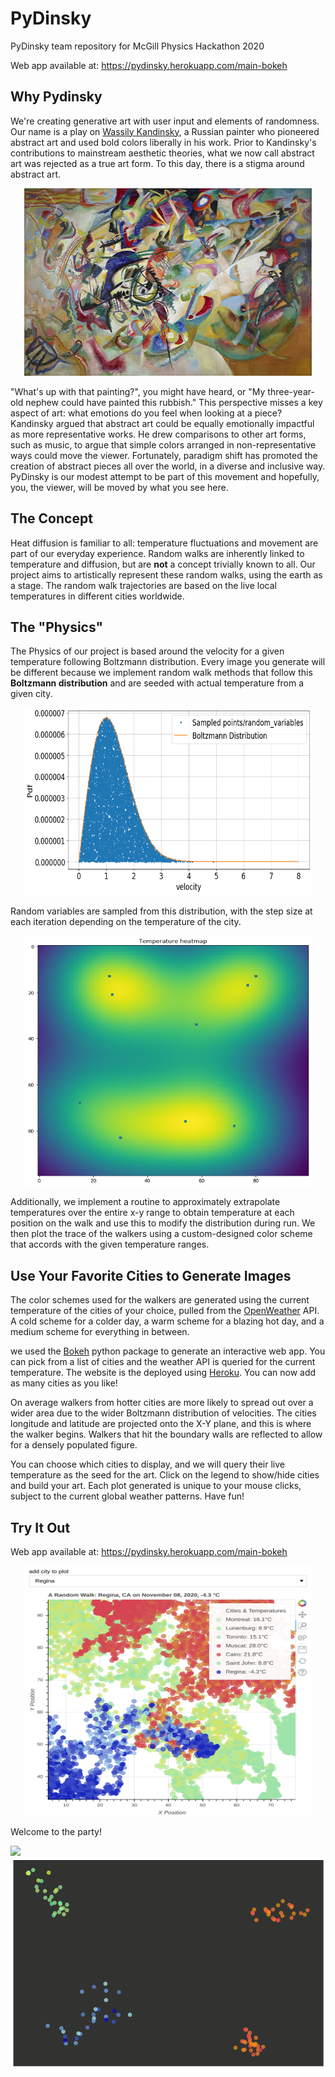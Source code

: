 # PyDinsky
PyDinsky team repository for McGill Physics Hackathon 2020

Web app available at: https://pydinsky.herokuapp.com/main-bokeh

## Why Pydinsky
We're creating generative art with user input and elements of randomness. Our name is a play on [Wassily Kandinsky](https://en.wikipedia.org/wiki/Wassily_Kandinsky), a Russian painter who pioneered abstract art and used bold colors liberally in his work. Prior to Kandinsky's contributions to mainstream aesthetic theories, what we now call abstract art was rejected as a true art form. To this day, there is a stigma around abstract art. 

<p align="center">
  <img width="460" height="300" src="https://github.com/soudk/PyDinsky/blob/main/data/kadinsky.jpg">
</p>

"What's up with that painting?", you might have heard, or "My three-year-old nephew could have painted this rubbish." This perspective misses a key aspect of art: what emotions do you feel when looking at a piece? Kandinsky argued that abstract art could be equally emotionally impactful as more representative works. He drew comparisons to other art forms, such as music, to argue that simple colors arranged in non-representative ways could move the viewer. Fortunately, paradigm shift has promoted the creation of abstract pieces all over the world, in a diverse and inclusive way. PyDinsky is our modest attempt to be part of this movement and hopefully, you, the viewer, will be moved by what you see here. 

## The Concept
Heat diffusion is familiar to all: temperature fluctuations and movement are part of our everyday experience. Random walks are inherently linked to temperature and diffusion, but are **not** a concept trivially known to all. Our project aims to artistically represent these random walks, using the earth as a stage. The random walk trajectories are based on the live local temperatures in different cities worldwide.

## The "Physics"
The Physics of our project is based around the velocity for a given temperature following Boltzmann distribution. Every image you generate will be different because we implement random walk methods that follow this **Boltzmann distribution** and are seeded with actual temperature from a given city.

<p align="center">
  <img width="460" height="300" src="https://github.com/soudk/PyDinsky/blob/main/data/distribution.png">
</p>

Random variables are sampled from this distribution, with the step size at each iteration depending on the temperature of the city. 

<p align="center">
  <img width="460" height="400" src="https://github.com/soudk/PyDinsky/blob/main/data/temp_map.png">
</p>

Additionally, we implement a routine to approximately extrapolate temperatures over the entire x-y range to obtain temperature at each position on the walk and use this to modify the distribution during run. We then plot the trace of the walkers using a custom-designed color scheme that accords with the given temperature ranges.

## Use Your Favorite Cities to Generate Images
The color schemes used for the walkers are generated using the current temperature of the cities of your choice, pulled from the [OpenWeather](https://openweathermap.org/) API. A cold scheme for a colder day, a warm scheme for a blazing hot day, and a medium scheme for everything in between.

we used the [Bokeh](https://bokeh.org/) python package to generate an interactive web app. You can pick from a list of cities and the weather API is queried for the current temperature. The website is the deployed using [Heroku](https://dashboard.heroku.com/). You can now add as many cities as you like!

On average walkers from hotter cities are more likely to spread out over a wider area due to the wider Boltzmann distribution of velocities. The cities longitude and latitude are projected onto the X-Y plane, and this is where the walker begins. Walkers that hit the boundary walls are reflected to allow for a densely populated figure. 

You can choose which cities to display, and we will query their live temperature as the seed for the art. Click on the legend to show/hide cities and build your art. Each plot generated is unique to your mouse clicks, subject to the current global weather patterns. Have fun!   

## Try It Out
Web app available at: https://pydinsky.herokuapp.com/main-bokeh

<p align="center">
  <a href="https://pydinsky.herokuapp.com/main-bokeh" target="blank"><img width="460" height="400" src="https://github.com/soudk/PyDinsky/blob/main/data/example_webapp.png" alt="Example of th web app interface"></a>
</p>

Welcome to the party!

![](animation1.gif)![party time](https://github.com/soudk/PyDinsky/blob/main/data/animation1.gif?raw=true)


